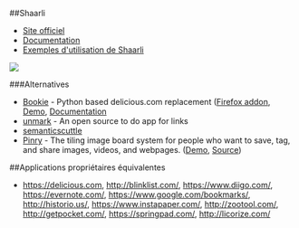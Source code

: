 ##Shaarli


  * [Site officiel](http://sebsauvage.net/wiki/doku.php?id=php:shaarli)
  * [Documentation](https://pad.lqdn.fr/p/shaarliuserdoc)
  * [Exemples d'utilisation de Shaarli](http://sebsauvage.net/links/?bSmebQ)

![](images/screenshots/shaarli-mobile.png)

###Alternatives
  * [Bookie](https://github.com/bookieio/Bookie) - Python based delicious.com replacement ([Firefox addon](https://github.com/bookieio/bookie-firefox), [Demo](http://bmark.us/), [Documentation](http://docs.bmark.us/)
  * [unmark](https://github.com/plainmade/unmark) - An open source to do app for links
  * [semanticscuttle](http://semanticscuttle.sourceforge.net/)
  * [Pinry](http://getpinry.com/) - The tiling image board system for people who want to save, tag, and share images, videos, and webpages. ([Demo](http://demo.getpinry.com/), [Source](https://github.com/pinry/pinry))

##Applications propriétaires équivalentes
 * https://delicious.com, http://blinklist.com/, https://www.diigo.com/, https://evernote.com/, https://www.google.com/bookmarks/, http://historio.us/, https://www.instapaper.com/, http://zootool.com/, http://getpocket.com/, https://springpad.com/, http://licorize.com/
